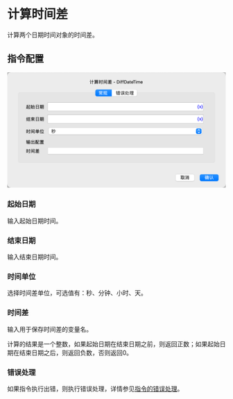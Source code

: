 # 计算时间差

计算两个日期时间对象的时间差。

## 指令配置

![计算时间差常规配置对话框](diff_date_time_general_config.png)

### 起始日期

输入起始日期时间。

### 结束日期

输入结束日期时间。

### 时间单位

选择时间差单位，可选值有：秒、分钟、小时、天。

### 时间差

输入用于保存时间差的变量名。

计算的结果是一个整数，如果起始日期在结束日期之前，则返回正数；如果起始日期在结束日期之后，则返回负数，否则返回0。

### 错误处理

如果指令执行出错，则执行错误处理，详情参见[指令的错误处理](../../../manual/error_handling.md)。
